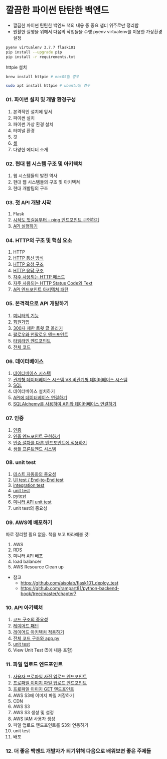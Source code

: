 # 깔끔한 파이썬 탄탄한 백엔드 
- 깔끔한 파이썬 탄탄한 백엔드 책의 내용 중 중요 챕터 위주로만 정리함
- 원활한 실행을 위해서 다음의 작업들을 수행
pyenv virtualenv를 이용한 가상환경 설정
```bash
pyenv virtualenv 3.7.7 flask101
pip install --upgrade pip
pip install -r requirements.txt
```
httpie 설치
```bash
brew install httpie # macOS일 경우
```
```bash
sudo apt install httpie # ubuntu일 경우
```
### 01. 파이썬 설치 및 개발 환경구성
1. 본격적인 설치에 앞서
2. 파이썬 설치
3. 파이썬 가상 환경 설치
4. 터미널 환경
5. 깃
6. [셸](https://github.com/aisolab/flask101/wiki/01-6.-%EC%85%B8)
7. 다양한 에디터 소개
### 02. 현대 웹 시스템 구조 및 아키텍쳐
1. 웹 시스템들의 발전 역사
2. 현대 웹 시스템들의 구조 및 아키텍쳐
3. 현대 개발팀의 구조
### 03. 첫 API 개발 시작
1. Flask
2. [시작도 첫걸음부터 - ping 엔드포인트 구현하기](https://github.com/aisolab/flask101/wiki/03-2.-%EC%8B%9C%EC%9E%91%EB%8F%84-%EC%B2%AB%EA%B1%B8%EC%9D%8C%EB%B6%80%ED%84%B0---ping-%EC%97%94%EB%93%9C%ED%8F%AC%EC%9D%B8%ED%8A%B8-%EA%B5%AC%ED%98%84%ED%95%98%EA%B8%B0)
3. [API 실행하기](https://github.com/aisolab/flask101/wiki/03-3.-API-%EC%8B%A4%ED%96%89%ED%95%98%EA%B8%B0)
### 04. HTTP의 구조 및 핵심 요소
1. HTTP
2. [HTTP 통신 방식](https://github.com/aisolab/flask101/wiki/04-2.-HTTP-%ED%86%B5%EC%8B%A0-%EB%B0%A9%EC%8B%9D)
3. [HTTP 요청 구조](https://github.com/aisolab/flask101/wiki/04-3.-HTTP-%EC%9A%94%EC%B2%AD-%EA%B5%AC%EC%A1%B0)
4. [HTTP 응답 구조](https://github.com/aisolab/flask101/wiki/04-4.-HTTP-%EC%9D%91%EB%8B%B5-%EA%B5%AC%EC%A1%B0)
5. [자주 사용되는 HTTP 메소드](https://github.com/aisolab/flask101/wiki/04-5.-%EC%9E%90%EC%A3%BC-%EC%82%AC%EC%9A%A9%EB%90%98%EB%8A%94-HTTP-%EB%A9%94%EC%86%8C%EB%93%9C)
6. [자주 사용되는 HTTP Status Code와 Text](https://github.com/aisolab/flask101/wiki/04-6.-%EC%9E%90%EC%A3%BC-%EC%82%AC%EC%9A%A9%EB%90%98%EB%8A%94-HTTP-Status-Code%EC%99%80-Text)
7. [API 엔드포인트 아키텍쳐 패턴](https://github.com/aisolab/flask101/wiki/04-7-API-%EC%97%94%EB%93%9C%ED%8F%AC%EC%9D%B8%ED%8A%B8-%EC%95%84%ED%82%A4%ED%85%8D%EC%B3%90-%ED%8C%A8%ED%84%B4)
### 05. 본격적으로 API 개발하기
1. [미니터의 기능](https://github.com/aisolab/flask101/wiki/05-1.-%EB%AF%B8%EB%8B%88%ED%84%B0%EC%9D%98-%EA%B8%B0%EB%8A%A5)
2. [회원가입](https://github.com/aisolab/flask101/wiki/05-2.-%ED%9A%8C%EC%9B%90%EA%B0%80%EC%9E%85)
3. [300자 제한 트윗 글 올리기](https://github.com/aisolab/flask101/wiki/05-3.-300%EC%9E%90-%EC%A0%9C%ED%95%9C-%ED%8A%B8%EC%9C%97-%EA%B8%80-%EC%98%AC%EB%A6%AC%EA%B8%B0)
4. [팔로우와 언팔로우 엔드포인트](https://github.com/aisolab/flask101/wiki/05-4.-%ED%8C%94%EB%A1%9C%EC%9A%B0%EC%99%80-%EC%96%B8%ED%8C%94%EB%A1%9C%EC%9A%B0-%EC%97%94%EB%93%9C%ED%8F%AC%EC%9D%B8%ED%8A%B8)
5. [타임라인 엔드포인트](https://github.com/aisolab/flask101/wiki/05-5.-%ED%83%80%EC%9E%84%EB%9D%BC%EC%9D%B8-%EC%97%94%EB%93%9C%ED%8F%AC%EC%9D%B8%ED%8A%B8)
6. [전체 코드](https://github.com/aisolab/flask101/wiki/05-6.-%EC%A0%84%EC%B2%B4%EC%BD%94%EB%93%9C)
### 06. 데이터베이스
1. [데이터베이스 시스템](https://github.com/aisolab/flask101/wiki/06-1.-%EB%8D%B0%EC%9D%B4%ED%84%B0%EB%B2%A0%EC%9D%B4%EC%8A%A4-%EC%8B%9C%EC%8A%A4%ED%85%9C)
2. [관계형 데이터베이스 시스템 VS 비관계형 데이터베이스 시스템](https://github.com/aisolab/flask101/wiki/06--2.-%EA%B4%80%EA%B3%84%ED%98%95-%EB%8D%B0%EC%9D%B4%ED%84%B0%EB%B2%A0%EC%9D%B4%EC%8A%A4-%EC%8B%9C%EC%8A%A4%ED%85%9C-VS-%EB%B9%84%EA%B4%80%EA%B3%84%ED%98%95-%EB%8D%B0%EC%9D%B4%ED%84%B0%EB%B2%A0%EC%9D%B4%EC%8A%A4-%EC%8B%9C%EC%8A%A4%ED%85%9C)
3. [SQL](https://github.com/aisolab/flask101/wiki/06-3.-SQL)
4. 데이터베이스 설치하기
5. [API에 데이터베이스 연결하기](https://github.com/aisolab/flask101/wiki/06-5.-API%EC%97%90-%EB%8D%B0%EC%9D%B4%ED%84%B0%EB%B2%A0%EC%9D%B4%EC%8A%A4-%EC%97%B0%EA%B2%B0%ED%95%98%EA%B8%B0)
6. [SQLAlchemy를 사용하여 API와 데이터베이스 연결하기](https://github.com/aisolab/flask101/wiki/06-6.-SQLAlchemy%EB%A5%BC-%EC%82%AC%EC%9A%A9%ED%95%98%EC%97%AC-API%EC%99%80-%EB%8D%B0%EC%9D%B4%ED%84%B0%EB%B2%A0%EC%9D%B4%EC%8A%A4-%EC%97%B0%EA%B2%B0%ED%95%98%EA%B8%B0)
### 07. 인증
1. [인증](https://github.com/aisolab/flask101/wiki/07-1.-%EC%9D%B8%EC%A6%9D)
2. [인증 엔드포인트 구현하기](https://github.com/aisolab/flask101/wiki/07-2.-%EC%9D%B8%EC%A6%9D-%EC%97%94%EB%93%9C%ED%8F%AC%EC%9D%B8%ED%8A%B8-%EA%B5%AC%ED%98%84%ED%95%98%EA%B8%B0)
3. [인증 절차를 다른 엔드포인트에 적용하기](https://github.com/aisolab/flask101/wiki/07-3.--%EC%9D%B8%EC%A6%9D-%EC%A0%88%EC%B0%A8%EB%A5%BC-%EB%8B%A4%EB%A5%B8-%EC%97%94%EB%93%9C%ED%8F%AC%EC%9D%B8%ED%8A%B8%EC%97%90-%EC%A0%81%EC%9A%A9%ED%95%98%EA%B8%B0)
4. [샘플 프론트엔드 시스템](https://github.com/aisolab/flask101/wiki/07-4.-%EC%83%98%ED%94%8C-%ED%94%84%EB%A1%A0%ED%8A%B8%EC%97%94%EB%93%9C-%EC%8B%9C%EC%8A%A4%ED%85%9C)
### 08. unit test
1. [테스트 자동화의 중요성](https://github.com/aisolab/flask101/wiki/08-1.-%ED%85%8C%EC%8A%A4%ED%8A%B8-%EC%9E%90%EB%8F%99%ED%99%94%EC%9D%98-%EC%A4%91%EC%9A%94%EC%84%B1)
2. [UI test / End-to-End test](https://github.com/aisolab/flask101/wiki/08-2.-UI-test---End-To-End-test)
3. [integration test](https://github.com/aisolab/flask101/wiki/08-3.-integration-test)
4. [unit test](https://github.com/aisolab/flask101/wiki/08-4.-unit-test)
5. [pytest](https://github.com/aisolab/flask101/wiki/08-5.-pytest)
6. [미니터 API unit test](https://github.com/aisolab/flask101/wiki/08-6.-%EB%AF%B8%EB%8B%88%ED%84%B0-API-unit-test)
7. unit test의 중요성
### 09. AWS에 배포하기
따로 정리할 필요 없음. 책을 보고 따라해볼 것! 
1. AWS
2. RDS
3. 미니터 API 배포
4. load balancer
5. AWS Resource Clean up
  
- 참고
  - https://github.com/aisolab/flask101_deploy_test
  - https://github.com/rampart81/python-backend-book/tree/master/chapter7
### 10. API 아키텍쳐
1. [코드 구조의 중요성](https://github.com/aisolab/flask101/wiki/10-1.-%EC%BD%94%EB%93%9C-%EA%B5%AC%EC%A1%B0%EC%9D%98-%EC%A4%91%EC%9A%94%EC%84%B1)
2. [레이어드 패턴](https://github.com/aisolab/flask101/wiki/10-2.-%EB%A0%88%EC%9D%B4%EC%96%B4%EB%93%9C-%ED%8C%A8%ED%84%B4)
3. [레이어드 아키텍처 적용하기](https://github.com/aisolab/flask101/wiki/10-3.-%EB%A0%88%EC%9D%B4%EC%96%B4%EB%93%9C-%EC%95%84%ED%82%A4%ED%85%8D%EC%B2%98-%EC%A0%81%EC%9A%A9%ED%95%98%EA%B8%B0)
4. [전체 코드 구조와 app.py](https://github.com/aisolab/flask101/wiki/10-4.-%EC%A0%84%EC%B2%B4-%EC%BD%94%EB%93%9C-%EA%B5%AC%EC%A1%B0%EC%99%80-app.py-%ED%8C%8C%EC%9D%BC)
5. [unit test](https://github.com/aisolab/flask101/wiki/10-5.-unit-test)
6. View Unit Test (5에 내용 포함)
### 11. 파일 업로드 엔드포인트
1. [사용자 프로파일 사진 업로드 엔드포인트](https://github.com/aisolab/flask101/wiki/11-1.-%EC%82%AC%EC%9A%A9%EC%9E%90-%ED%94%84%EB%A1%9C%ED%8C%8C%EC%9D%BC-%EC%82%AC%EC%A7%84-%EC%97%85%EB%A1%9C%EB%93%9C-%EC%97%94%EB%93%9C%ED%8F%AC%EC%9D%B8%ED%8A%B8)
2. [프로파일 이미지 파일 업로드 엔드포인트](https://github.com/aisolab/flask101/wiki/11-2.-%ED%94%84%EB%A1%9C%ED%8C%8C%EC%9D%BC-%EC%9D%B4%EB%AF%B8%EC%A7%80-%ED%8C%8C%EC%9D%BC-%EC%97%85%EB%A1%9C%EB%93%9C-%EC%97%94%EB%93%9C%ED%8F%AC%EC%9D%B8%ED%8A%B8)
3. [프로파일 이미지 GET 엔드포인트]()
4. AWS S3에 이미지 파일 저장하기
5. CDN
6. AWS S3
7. AWS S3 생성 및 설정
8. AWS IAM 사용자 생성
9. 파일 업로드 엔드포인트를 S3와 연동하기
10. unit test
11. 배포
### 12. 더 좋은 백엔드 개발자가 되기위해 다음으로 배워보면 좋은 주제들
